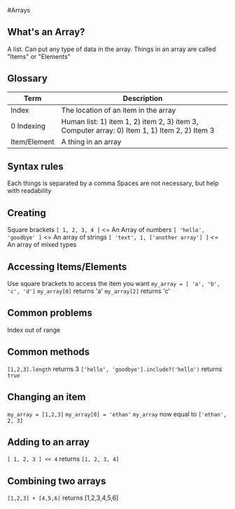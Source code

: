 
#Arrays

## What's an Array?
A list.  Can put any type of data in the array.  Things in an array are called "Items" or "Elements"

## Glossary
| Term | Description |
| --- | --- |
| Index | The location of an item in the array |
| 0 Indexing | Human list: 1) item 1, 2) item 2, 3) item 3, Computer array: 0) Item 1, 1) Item 2, 2) Item 3
| Item/Element | A thing in an array |

## Syntax rules
Each things is separated by a comma
Spaces are not necessary, but help with readability

## Creating
Square brackets
`[ 1, 2, 3, 4 ]`  <= An Array of numbers
`[ 'hello', 'goodbye' ]` <= An array of strings
`[ 'text', 1, ['another array'] ]` <= An array of mixed types

## Accessing Items/Elements
Use square brackets to access the item you want
`my_array = [ 'a', 'b', 'c', 'd']`
`my_array[0]` returns 'a'
`my_array[2]` returns 'c'

## Common problems
Index out of range

## Common methods
`[1,2,3].length` returns 3
`['hello', 'goodbye'].include?('hello')` returns `true`

## Changing an item
`my_array = [1,2,3]`
`my_array[0] = 'ethan'`
`my_array` now equal to `['ethan', 2, 3]`

## Adding to an array
`[ 1, 2, 3 ] << 4` returns `[1, 2, 3, 4]`

## Combining two arrays
`[1,2,3] + [4,5,6]` returns [1,2,3,4,5,6]








